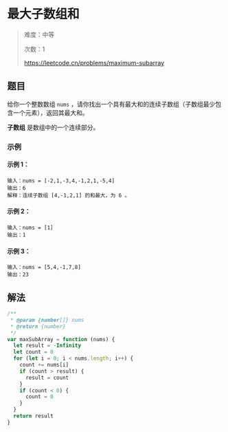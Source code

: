# 最大子数组和

> 难度：中等
>
> 次数：1
>
> https://leetcode.cn/problems/maximum-subarray

## 题目

给你一个整数数组 `nums` ，请你找出一个具有最大和的连续子数组（子数组最少包含一个元素），返回其最大和。

**子数组** 是数组中的一个连续部分。

### 示例

#### 示例 1：

```
输入：nums = [-2,1,-3,4,-1,2,1,-5,4]
输出：6
解释：连续子数组 [4,-1,2,1] 的和最大，为 6 。
```

#### 示例 2：

```
输入：nums = [1]
输出：1
```

#### 示例 3：

```
输入：nums = [5,4,-1,7,8]
输出：23
```

## 解法

```javascript
/**
 * @param {number[]} nums
 * @return {number}
 */
var maxSubArray = function (nums) {
  let result = -Infinity
  let count = 0
  for (let i = 0; i < nums.length; i++) {
    count += nums[i]
    if (count > result) {
      result = count
    }
    if (count < 0) {
      count = 0
    }
  }
  return result
}
```
